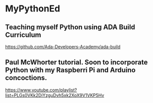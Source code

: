 # MyPythonEd

## Teaching myself Python using ADA Build Curriculum 
https://github.com/Ada-Developers-Academy/ada-build

## Paul McWhorter tutorial. Soon to incorporate Python with my Raspberri Pi and Arduino concoctions.
https://www.youtube.com/playlist?list=PLGs0VKk2DiYzguDvh5xk2XoX9V1VKP5Hv
